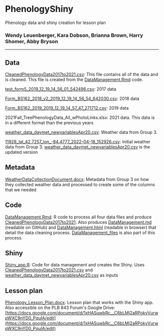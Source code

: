 # PhenologyShiny
Phenology data and shiny creation for lesson plan

### Wendy Leuenberger, Kara Dobson, Brianna Brown, Harry Shomer, Abby Bryson

------

## Data

[CleanedPhenologyData2017to2021.csv](CleanedPhenologyData2017to2021.csv): This file contains all of the data and is cleaned. This file is created from the [DataManagement.Rmd](DataManagement.Rmd) code.

[test_form5_2019_12_19_14_56_01_542496.csv](test_form5_2019_12_19_14_56_01_542496.csv): 2017 data

[Form_BS162_2018_v2_2019_12_19_14_56_54_642030.csv](Form_BS162_2018_v2_2019_12_19_14_56_54_642030.csv): 2018 data

[Form_BS162_2019_2019_12_19_14_57_47_271712.csv](Form_BS162_2019_2019_12_19_14_57_47_271712.csv): 2019 data

2021Fall_TreePhenologyData_All_wPhotoLinks.xlsx: 2021 data. This data is in a different format than the previous years

[weather_data_daymet_newvariablesApr20.csv](weather_data_daymet_newvariablesApr20.csv): Weather data from Group 3.

[11928_lat_42.7257_lon_-84.4777_2022-04-18_152926.csv](11928_lat_42.7257_lon_-84.4777_2022-04-18_152926.csv): Initial weather data from Group 3. [weather_data_daymet_newvariablesApr20.csv](weather_data_daymet_newvariablesApr20.csv) is the updated version

## Metadata

[WeatherDataCollectionDocument.docx](WeatherDataCollectionDocument.docx): Metadata from Group 3 on how they collected weather data and processed to create some of the columns that we needed

## Code

[DataManagement.Rmd](DataManagement.Rmd): R code to process all four data files and produce [CleanedPhenologyData2017to2021](CleanedPhenologyData2017to2021.csv). Also produces [DataManagement.md](DataManagement.md) (readable on GitHub) and [DataManagement.html](DataManagement.html) (readable in browser) that detail the data cleaning process. [DataManagement_files](DataManagement_files) is also part of this process.

## Shiny

[Shiny_app.R](Shiny_app.R): Code for data management and creates the Shiny. Uses [CleanedPhenologyData2017to2021.csv](CleanedPhenologyData2017to2021.csv) and [weather_data_daymet_newvariablesApr20.csv](weather_data_daymet_newvariablesApr20.csv) as inputs

## Lesson plan

[Phenology_Lesson_Plan.docx](Phenology_Lesson_Plan.docx): Lesson plan that works with the Shiny app. Also accessible on the PLB 843 Forum's Google Drive: [https://docs.google.com/document/d/1xHASuwbRc__C6bLMj2aRPokvVurwpWXC9nYD0_PquIA/edit](https://docs.google.com/document/d/1xHASuwbRc__C6bLMj2aRPokvVurwpWXC9nYD0_PquIA/edit)